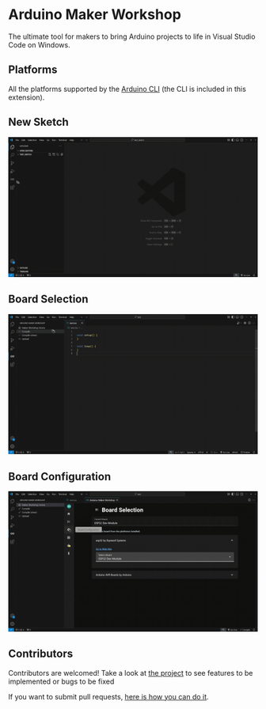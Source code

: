 # Arduino Maker Workshop
The ultimate tool for makers to bring Arduino projects to life in Visual Studio Code on Windows.


## Platforms
All the platforms supported by the [Arduino CLI](https://arduino.github.io/arduino-cli) (the CLI is included in this extension).

## New Sketch
![new sketch](.readme/new_sketch.gif)

## Board Selection
![new sketch](.readme/board_selection.gif)

## Board Configuration
![new sketch](.readme/board_configuration.gif)

## Contributors
Contributors are welcomed! Take a look at [the project](https://github.com/users/thelastoutpostworkshop/projects/3) to see features to be implemented or bugs to be fixed

If you want to submit pull requests, [here is how you can do it](https://docs.github.com/en/get-started/exploring-projects-on-github/contributing-to-a-project).

